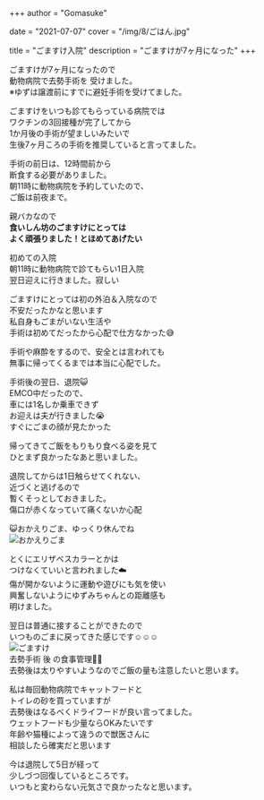 +++
author = "Gomasuke"

date = "2021-07-07"
cover = "/img/8/ごはん.jpg"

title = "ごますけ入院"
description = "ごますけが7ヶ月になった"
+++

ごますけが7ヶ月になったので  
動物病院で去勢手術を 受けました。  
※ゆずは譲渡前にすでに避妊手術を受けてました。  
  
ごますけをいつも診てもらっている病院では  
ワクチンの3回接種が完了してから  
1か月後の手術が望ましいみたいで  
生後7ヶ月ころの手術を推奨していると言ってました。  
  
手術の前日は、12時間前から  
断食する必要がありました。  
朝11時に動物病院を予約していたので、  
ご飯は前夜まで。  
  
親バカなので  
**食いしん坊のごますけにとっては**  
**よく頑張りました！とほめてあげたい**   

  
初めての入院  
朝11時に動物病院で診てもらい1日入院  
翌日迎えに行きました。寂しい  
  
ごますけにとっては初の外泊＆入院なので  
不安だったかなと思います  
私自身もごまがいない生活や  
手術は初めてだったから心配で仕方なかった😅  
  
手術や麻酔をするので、安全とは言われても  
無事に帰ってくるまでは本当に心配でした。  
  
手術後の翌日、退院😺  
EMCO中だったので、  
車には1名しか乗車できず  
お迎えは夫が行きました😭  
すぐにごまの顔が見たかった  
  
帰ってきてご飯をもりもり食べる姿を見て  
ひとまず良かったなあと思いました。  
  
  
退院してからは1日触らせてくれない、  
近づくと逃げるので  
暫くそっとしておきました。  
傷口が赤くなっていて痛くないか心配  

  
😺おかえりごま、ゆっくり休んでね  
![おかえりごま](/img/8/おかえりごま.jpg)  
  
とくにエリザベスカラーとかは  
つけなくていいと言われました☁️  
傷が開かないように運動や遊びにも気を使い  
興奮しないようにゆずみちゃんとの距離感も  
明けました。  
  

翌日は普通に接することができたので  
いつものごまに戻ってきた感じです☺️☺️☺️  
![ごますけ](/img/8/ごますけ.jpg)    
去勢手術 後 の食事管理🧑‍🔬  
去勢後は太りやすいようなのでご飯の量も注意したいと思います。  
  
私は毎回動物病院でキャットフードと  
トイレの砂を買っていますが  
去勢後はなるべくドライフードが良い言ってました。  
ウェットフードも少量ならOKみたいです  
年齢や猫種によって違うので獣医さんに  
相談したら確実だと思います  
  
今は退院して5日が経って  
少しづつ回復しているところです。  
いつもと変わらない元気さで良かったなと思います。  